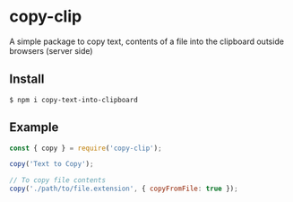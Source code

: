 # copy-clip

A simple package to copy text, contents of a file into the clipboard outside browsers (server side)

## Install

```
$ npm i copy-text-into-clipboard
```

## Example

```js
const { copy } = require('copy-clip');

copy('Text to Copy');

// To copy file contents
copy('./path/to/file.extension', { copyFromFile: true });
```
